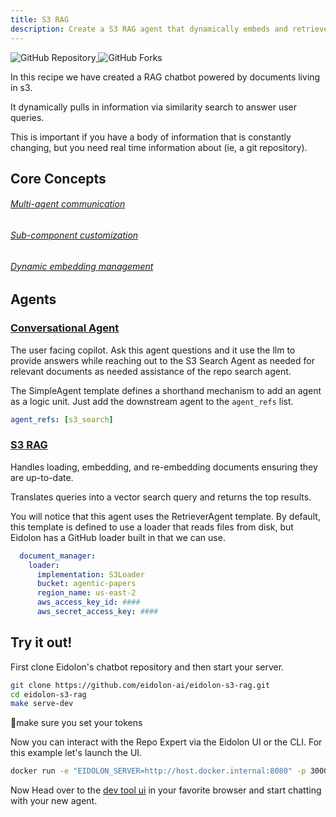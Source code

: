 ```yaml
---
title: S3 RAG
description: Create a S3 RAG agent that dynamically embeds and retrieves documents from an S3 bucket
---
```


<div>
  <a href="https://github.com/eidolon-ai/eidolon-s3-rag">
    <img style="display: inline-block;" alt="GitHub Repository" src="https://img.shields.io/badge/eidolon-S3%20RAG-blue?style=flat&logo=github">
  </a>
  <a href="https://github.com/eidolon-ai/eidolon-s3-rag/fork">
    <img style="display: inline-block;" alt="GitHub Forks" src="https://img.shields.io/badge/fork-grey?style=flat&logo=forgejo&logoColor=white">
  </a>
</div>


In this recipe we have created a RAG chatbot powered by documents living in s3.

It dynamically pulls in information via similarity search to answer user queries.

This is important if you have a body of information that is constantly changing, but you need real time information about (ie, a git repository).

## Core Concepts
###### [Multi-agent communication](/docs/howto/communication)
###### [Sub-component customization](/docs/howto/communication)
###### [Dynamic embedding management](/docs/components/retriever_agent)

## Agents
### [Conversational Agent](https://github.com/eidolon-ai/eidolon-s3-rag/blob/main/resources/conversational_agent.yaml)
The user facing copilot. Ask this agent questions and it use the llm to provide answers while reaching out to the S3
Search Agent as needed for relevant documents as needed assistance of the repo search agent.

The SimpleAgent template defines a shorthand mechanism to add an agent as a logic unit. Just add the downstream agent 
to the `agent_refs` list.
```yaml
agent_refs: [s3_search]
```

### [S3 RAG](https://github.com/eidolon-ai/eidolon-s3-rag/blob/main/resources/repo_search.yaml)
Handles loading, embedding, and re-embedding documents ensuring they are up-to-date.

Translates queries into a vector search query and returns the top results.

You will notice that this agent uses the RetrieverAgent template. By default, this template is defined to use 
a loader that reads files from disk, but Eidolon has a GitHub loader built in that we can use.
```yaml
  document_manager:
    loader:
      implementation: S3Loader
      bucket: agentic-papers
      region_name: us-east-2
      aws_access_key_id: ####
      aws_secret_access_key: ####
```

## Try it out!

First clone Eidolon's chatbot repository and then start your server.
```bash
git clone https://github.com/eidolon-ai/eidolon-s3-rag.git
cd eidolon-s3-rag
make serve-dev
```

🚨make sure you set your tokens

Now you can interact with the Repo Expert via the Eidolon UI or the CLI. For this example let's launch the UI.

```bash
docker run -e "EIDOLON_SERVER=http://host.docker.internal:8080" -p 3000:3000 eidolonai/webui:latest
```

Now Head over to the [dev tool ui](http://localhost:3000/eidolon-apps/dev-tool) in your favorite browser and start chatting with your new agent.
